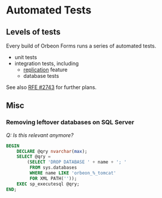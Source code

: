# Automated Tests

## Levels of tests

Every build of Orbeon Forms runs a series of automated tests.

- unit tests
- integration tests, including
    - [replication](/installation/replication.md) feature
    - database tests
    
See also [RFE #2743](https://github.com/orbeon/orbeon-forms/issues/2743) for further plans.

## Misc

### Removing leftover databases on SQL Server

*Q: Is this relevant anymore?*

```sql
BEGIN
    DECLARE @qry nvarchar(max);
    SELECT @qry = 
        (SELECT 'DROP DATABASE ' + name + '; ' 
         FROM sys.databases 
         WHERE name LIKE 'orbeon_%_tomcat'
         FOR XML PATH(''));
    EXEC sp_executesql @qry;
END;  
```
